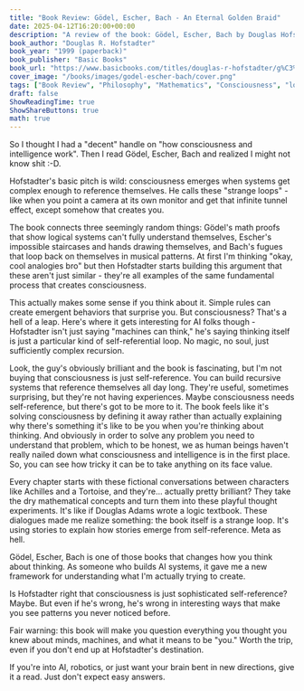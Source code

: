 ```yaml
---
title: "Book Review: Gödel, Escher, Bach - An Eternal Golden Braid"
date: 2025-04-12T16:20:00+00:00
description: "A review of the book: Gödel, Escher, Bach by Douglas Hofstadter"
book_author: "Douglas R. Hofstadter"
book_year: "1999 (paperback)"
book_publisher: "Basic Books"
book_url: "https://www.basicbooks.com/titles/douglas-r-hofstadter/g%C3%B6del-escher-bach/9780465026562/"
cover_image: "/books/images/godel-escher-bach/cover.png"
tags: ["Book Review", "Philosophy", "Mathematics", "Consciousness", "logic", "recursion"]
draft: false
ShowReadingTime: true
ShowShareButtons: true
math: true
---
```


So I thought I had a "decent" handle on "how consciousness and intelligence work". Then I read Gödel, Escher, Bach and realized I might not know shit :-D.

Hofstadter's basic pitch is wild: consciousness emerges when systems get complex enough to reference themselves. He calls these "strange loops" - like when you point a camera at its own monitor and get that infinite tunnel effect, except somehow that creates you.

The book connects three seemingly random things: Gödel's math proofs that show logical systems can't fully understand themselves, Escher's impossible staircases and hands drawing themselves, and Bach's fugues that loop back on themselves in musical patterns. At first I'm thinking "okay, cool analogies bro" but then Hofstadter starts building this argument that these aren't just similar - they're all examples of the same fundamental process that creates consciousness.

This actually makes some sense if you think about it. Simple rules can create emergent behaviors that surprise you. But consciousness? That's a hell of a leap. Here's where it gets interesting for AI folks though - Hofstadter isn't just saying "machines can think," he's saying thinking itself is just a particular kind of self-referential loop. No magic, no soul, just sufficiently complex recursion.

Look, the guy's obviously brilliant and the book is fascinating, but I'm not buying that consciousness is just self-reference. You can build recursive systems that reference themselves all day long. They're useful, sometimes surprising, but they're not having experiences. Maybe consciousness needs self-reference, but there's got to be more to it. The book feels like it's solving consciousness by defining it away rather than actually explaining why there's something it's like to be you when you're thinking about thinking. And obviously in order to solve any problem you need to understand that problem, which to be honest, we as human beings haven't really nailed down what consciousness and intelligence is in the first place. So, you can see how tricky it can be to take anything on its face value.

Every chapter starts with these fictional conversations between characters like Achilles and a Tortoise, and they're... actually pretty brilliant? They take the dry mathematical concepts and turn them into these playful thought experiments. It's like if Douglas Adams wrote a logic textbook. These dialogues made me realize something: the book itself is a strange loop. It's using stories to explain how stories emerge from self-reference. Meta as hell.

Gödel, Escher, Bach is one of those books that changes how you think about thinking. As someone who builds AI systems, it gave me a new framework for understanding what I'm actually trying to create.

Is Hofstadter right that consciousness is just sophisticated self-reference? Maybe. But even if he's wrong, he's wrong in interesting ways that make you see patterns you never noticed before.

Fair warning: this book will make you question everything you thought you knew about minds, machines, and what it means to be "you." Worth the trip, even if you don't end up at Hofstadter's destination.

If you're into AI, robotics, or just want your brain bent in new directions, give it a read. Just don't expect easy answers.